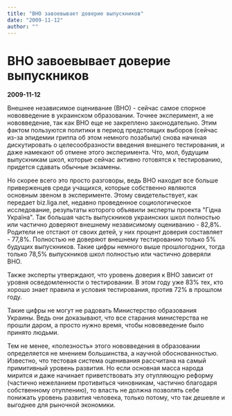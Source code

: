 ```yaml
---
title: "ВНО завоевывает доверие выпускников"
date: "2009-11-12"
author: ""
---
```


# ВНО завоевывает доверие выпускников

**2009-11-12** 

Внешнее независимое оценивание (ВНО) - сейчас самое спорное нововведение в украинском образовании. Точнее эксперимент, а не нововведение, так как ВНО еще не закреплено законодательно. Этим фактом пользуются политики в период предстоящих выборов (сейчас из-за эпидемии гриппа об этом немного позабыли) снова начиная дискутировать о целесообразности введения внешнего тестирования, и даже намекают об отмене этого эксперимента. Что, мол, будущим выпускникам школ, которые сейчас активно готовятся к тестированию, придется сдавать обычные экзамены.

Но скорее всего это просто разговоры, ведь ВНО находит все больше приверженцев среди учащихся, которые собственно являются основным звеном в эксперименте. Этому свидетельствует, как передает biz.liga.net, недавно проведенное социологическое исследование, результаты которого объявили эксперты проекта "Гідна Україна". Так большая часть выпускников украинских школ полностью или частично доверяют внешнему независимому оцениванию - 82,8%. Родители не отстают от своих детей, у них процент доверия составляет - 77,8%. Полностью не доверяют внешнему тестированию только 5% будущих выпускников. Такие цифры немного выше прошлогодних, тогда только 78,5% выпускников школ полностью или частично доверяли ВНО.

Также эксперты утверждают, что уровень доверия к ВНО зависит от уровня осведомленности о тестировании. В этом году уже 83% тех, кто хорошо знает правила и условия тестирования, против 72% в прошлом году.

Такие цифры не могут не радовать Министерство образования Украины. Ведь они доказывают, что все старания министерства не прошли даром, а просто нужно время, чтобы нововведение было принято людьми.

Тем не менее, «полезность» этого нововведения в образовании определяется не мнением большинства, а научной обоснованностью. Известно, что тестовая система оценивания рассчитана на самый примитивный уровень развития. Но если основная масса народа мирится и даже начинает приветствовать эту отупляющую реформу (частично нежеланием противиться чиновникам, частично благодаря собственному отуплению), то власть не должна позволять себе понижать уровень развития человека, только потому, что так дешевле и выгоднее для рыночной экономики.